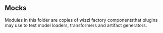 ## Mocks

<p>Modules in this folder are copies of wizzi factory componentsthat plugins may use to test model loaders, transformers and
artifact generators.
</p>
